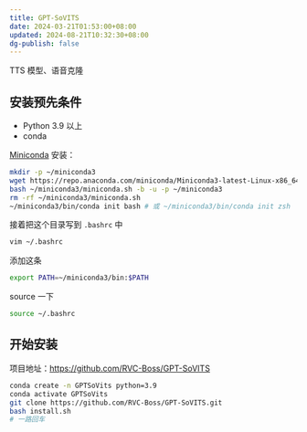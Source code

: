 ```yaml
---
title: GPT-SoVITS
date: 2024-03-21T01:53:00+08:00
updated: 2024-08-21T10:32:30+08:00
dg-publish: false
---
```


TTS 模型、语音克隆

## 安装预先条件

- Python 3.9 以上
- conda

[Miniconda](https://docs.anaconda.com/free/miniconda/) 安装：

```sh
mkdir -p ~/miniconda3
wget https://repo.anaconda.com/miniconda/Miniconda3-latest-Linux-x86_64.sh -O ~/miniconda3/miniconda.sh
bash ~/miniconda3/miniconda.sh -b -u -p ~/miniconda3
rm -rf ~/miniconda3/miniconda.sh
~/miniconda3/bin/conda init bash # 或 ~/miniconda3/bin/conda init zsh
```

接着把这个目录写到 `.bashrc` 中

```sh
vim ~/.bashrc
```

添加这条

```sh
export PATH=~/miniconda3/bin:$PATH
```

source 一下

```sh
source ~/.bashrc
```

## 开始安装

项目地址：<https://github.com/RVC-Boss/GPT-SoVITS>

```sh
conda create -n GPTSoVits python=3.9
conda activate GPTSoVits
git clone https://github.com/RVC-Boss/GPT-SoVITS.git
bash install.sh
# 一路回车
```
